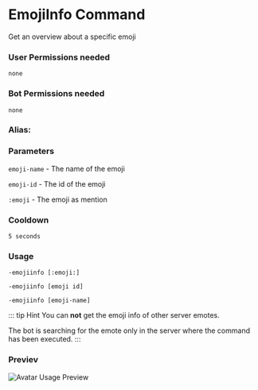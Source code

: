 # EmojiInfo Command
Get an overview about a specific emoji

### User Permissions needed
`none`
### Bot Permissions needed
`none`

### Alias:
> <Badge text="einfo" type="tip" vertical="middle"/>
> <Badge text="emojiinfo" type="error" vertical="middle"/>


### Parameters
`emoji-name` - The name of the emoji

`emoji-id` - The id of the emoji

`:emoji` - The emoji as mention

### Cooldown
`5 seconds`

### Usage
`-emojiinfo [:emoji:]`

`-emojiinfo [emoji id]`

`-emojiinfo [emoji-name]`

::: tip Hint
You can **not** get the emoji info of other server emotes.

The bot is searching for the emote only in the server where the command has been executed.
:::

### Previev

![Avatar Usage Preview](https://cdn.discordapp.com/attachments/469576672128139275/547888871829143554/unknown.png)


